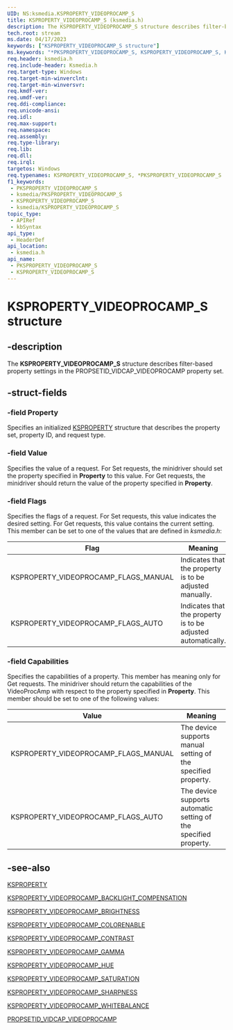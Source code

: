```yaml
---
UID: NS:ksmedia.KSPROPERTY_VIDEOPROCAMP_S
title: KSPROPERTY_VIDEOPROCAMP_S (ksmedia.h)
description: The KSPROPERTY_VIDEOPROCAMP_S structure describes filter-based property settings in the PROPSETID_VIDCAP_VIDEOPROCAMP property set.
tech.root: stream
ms.date: 04/17/2023
keywords: ["KSPROPERTY_VIDEOPROCAMP_S structure"]
ms.keywords: "*PKSPROPERTY_VIDEOPROCAMP_S, KSPROPERTY_VIDEOPROCAMP_S, KSPROPERTY_VIDEOPROCAMP_S structure [Streaming Media Devices], PKSPROPERTY_VIDEOPROCAMP_S, PKSPROPERTY_VIDEOPROCAMP_S structure pointer [Streaming Media Devices], ksmedia/KSPROPERTY_VIDEOPROCAMP_S, ksmedia/PKSPROPERTY_VIDEOPROCAMP_S, stream.ksproperty_videoprocamp_s, vidcapstruct_4ec1fd8e-6ea5-4560-a528-e6cd2023ec87.xml"
req.header: ksmedia.h
req.include-header: Ksmedia.h
req.target-type: Windows
req.target-min-winverclnt: 
req.target-min-winversvr: 
req.kmdf-ver: 
req.umdf-ver: 
req.ddi-compliance: 
req.unicode-ansi: 
req.idl: 
req.max-support: 
req.namespace: 
req.assembly: 
req.type-library: 
req.lib: 
req.dll: 
req.irql: 
targetos: Windows
req.typenames: KSPROPERTY_VIDEOPROCAMP_S, *PKSPROPERTY_VIDEOPROCAMP_S
f1_keywords:
 - PKSPROPERTY_VIDEOPROCAMP_S
 - ksmedia/PKSPROPERTY_VIDEOPROCAMP_S
 - KSPROPERTY_VIDEOPROCAMP_S
 - ksmedia/KSPROPERTY_VIDEOPROCAMP_S
topic_type:
 - APIRef
 - kbSyntax
api_type:
 - HeaderDef
api_location:
 - ksmedia.h
api_name:
 - PKSPROPERTY_VIDEOPROCAMP_S
 - KSPROPERTY_VIDEOPROCAMP_S
---
```


# KSPROPERTY_VIDEOPROCAMP_S structure

## -description

The **KSPROPERTY_VIDEOPROCAMP_S** structure describes filter-based property settings in the PROPSETID_VIDCAP_VIDEOPROCAMP property set.

## -struct-fields

### -field Property

Specifies an initialized [KSPROPERTY](/windows-hardware/drivers/stream/ksproperty-structure) structure that describes the property set, property ID, and request type.

### -field Value

Specifies the value of a request. For Set requests, the minidriver should set the property specified in **Property** to this value. For Get requests, the minidriver should return the value of the property specified in **Property**.

### -field Flags

Specifies the flags of a request. For Set requests, this value indicates the desired setting. For Get requests, this value contains the current setting. This member can be set to one of the values that are defined in *ksmedia.h*:

| Flag | Meaning |
|--|--|
| KSPROPERTY_VIDEOPROCAMP_FLAGS_MANUAL | Indicates that the property is to be adjusted manually. |
| KSPROPERTY_VIDEOPROCAMP_FLAGS_AUTO | Indicates that the property is to be adjusted automatically. |

### -field Capabilities

Specifies the capabilities of a property. This member has meaning only for Get requests. The minidriver should return the capabilities of the VideoProcAmp with respect to the property specified in **Property**. This member should be set to one of the following values:

| Value | Meaning |
|--|--|
| KSPROPERTY_VIDEOPROCAMP_FLAGS_MANUAL | The device supports manual setting of the specified property. |
| KSPROPERTY_VIDEOPROCAMP_FLAGS_AUTO | The device supports automatic setting of the specified property. |

## -see-also

[KSPROPERTY](/windows-hardware/drivers/stream/ksproperty-structure)

[KSPROPERTY_VIDEOPROCAMP_BACKLIGHT_COMPENSATION](/windows-hardware/drivers/stream/ksproperty-videoprocamp-backlight-compensation)

[KSPROPERTY_VIDEOPROCAMP_BRIGHTNESS](/windows-hardware/drivers/stream/ksproperty-videoprocamp-brightness)

[KSPROPERTY_VIDEOPROCAMP_COLORENABLE](/windows-hardware/drivers/stream/ksproperty-videoprocamp-colorenable)

[KSPROPERTY_VIDEOPROCAMP_CONTRAST](/windows-hardware/drivers/stream/ksproperty-videoprocamp-contrast)

[KSPROPERTY_VIDEOPROCAMP_GAMMA](/windows-hardware/drivers/stream/ksproperty-videoprocamp-gamma)

[KSPROPERTY_VIDEOPROCAMP_HUE](/windows-hardware/drivers/stream/ksproperty-videoprocamp-hue)

[KSPROPERTY_VIDEOPROCAMP_SATURATION](/windows-hardware/drivers/stream/ksproperty-videoprocamp-saturation)

[KSPROPERTY_VIDEOPROCAMP_SHARPNESS](/windows-hardware/drivers/stream/ksproperty-videoprocamp-sharpness)

[KSPROPERTY_VIDEOPROCAMP_WHITEBALANCE](/windows-hardware/drivers/stream/ksproperty-videoprocamp-whitebalance)

[PROPSETID_VIDCAP_VIDEOPROCAMP](/windows-hardware/drivers/stream/propsetid-vidcap-videoprocamp)
